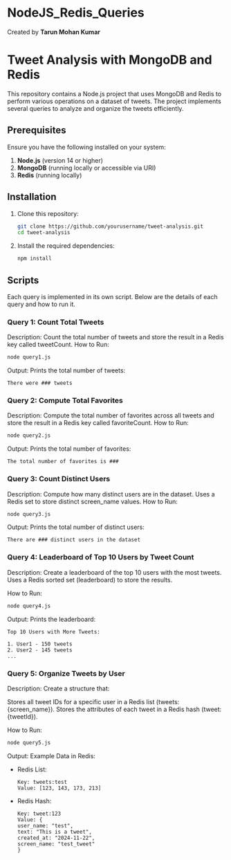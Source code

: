 # NodeJS_Redis_Queries

Created by **Tarun Mohan Kumar**

# Tweet Analysis with MongoDB and Redis

This repository contains a Node.js project that uses MongoDB and Redis to perform various operations on a dataset of tweets. The project implements several queries to analyze and organize the tweets efficiently.

## Prerequisites

Ensure you have the following installed on your system:

1. **Node.js** (version 14 or higher)
2. **MongoDB** (running locally or accessible via URI)
3. **Redis** (running locally)

## Installation

1. Clone this repository:
   ```bash
   git clone https://github.com/yourusername/tweet-analysis.git
   cd tweet-analysis
   ```
2. Install the required dependencies:
   ```bash
   npm install
   ```

## Scripts

Each query is implemented in its own script. Below are the details of each query and how to run it.

### Query 1: Count Total Tweets

Description:
Count the total number of tweets and store the result in a Redis key called tweetCount.
How to Run:

```bash
node query1.js
```

Output:
Prints the total number of tweets:

```
There were ### tweets
```

### Query 2: Compute Total Favorites

Description:
Compute the total number of favorites across all tweets and store the result in a Redis key called favoriteCount.
How to Run:

```bash
node query2.js
```

Output:
Prints the total number of favorites:

```
The total number of favorites is ###
```

### Query 3: Count Distinct Users

Description:
Compute how many distinct users are in the dataset. Uses a Redis set to store distinct screen_name values.
How to Run:

```bash
node query3.js
```

Output:
Prints the total number of distinct users:

```
There are ### distinct users in the dataset
```

### Query 4: Leaderboard of Top 10 Users by Tweet Count

Description:
Create a leaderboard of the top 10 users with the most tweets. Uses a Redis sorted set (leaderboard) to store the results.

How to Run:

```bash
node query4.js
```

Output:
Prints the leaderboard:

```
Top 10 Users with More Tweets:

1. User1 - 150 tweets
2. User2 - 145 tweets
...
```

### Query 5: Organize Tweets by User

Description:
Create a structure that:

Stores all tweet IDs for a specific user in a Redis list (tweets:{screen_name}).
Stores the attributes of each tweet in a Redis hash (tweet:{tweetId}).

How to Run:

```bash
node query5.js
```

Output:
Example Data in Redis:

- Redis List:
  ```
  Key: tweets:test
  Value: [123, 143, 173, 213]
  ```
- Redis Hash:
  ```
  Key: tweet:123
  Value: {
  user_name: "test",
  text: "This is a tweet",
  created_at: "2024-11-22",
  screen_name: "test_tweet"
  }
  ```
